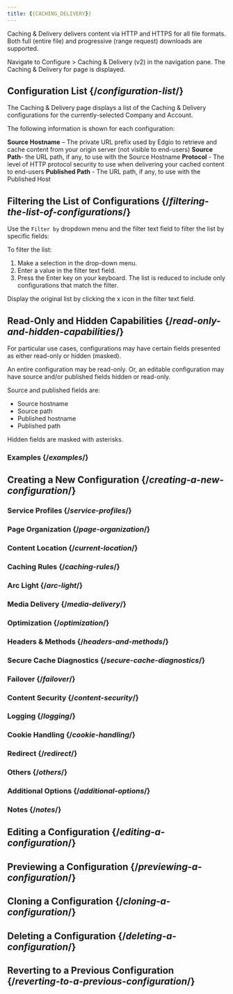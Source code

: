 ```yaml
---
title: {{CACHING_DELIVERY}}
---
```

Caching & Delivery delivers content via HTTP and HTTPS for all file formats. Both full (entire file) and progressive (range request) downloads are supported.

Navigate to Configure > Caching & Delivery (v2) in the navigation pane. The Caching & Delivery for page is displayed.

## Configuration List  {/*configuration-list*/}
The Caching & Delivery page displays a list of the Caching & Delivery configurations for the currently-selected Company and Account.

The following information is shown for each configuration:

**Source Hostname** – The private URL prefix used by Edgio to retrieve and cache content from your origin server (not visible to end-users)
**Source Path**- the URL path, if any, to use with the Source Hostname
**Protocol** - The level of HTTP protocol security to use when delivering your cached content to end-users
**Published Path** - The URL path, if any, to use with the Published Host

## Filtering the List of Configurations  {/*filtering-the-list-of-configurations*/}
Use the `Filter by` dropdown menu and the filter text field to filter the list by specific fields:

To filter the list:
1. Make a selection in the drop-down menu.
2. Enter a value in the filter text field.
3. Press the Enter key on your keyboard. The list is reduced to include only configurations that match the filter.

Display the original list by clicking the x icon in the filter text field.

## Read-Only and Hidden Capabilities  {/*read-only-and-hidden-capabilities*/}
For particular use cases, configurations may have certain fields presented as either read-only or hidden (masked).

An entire configuration may be read-only. Or, an editable configuration may have source and/or published fields hidden or read-only.

Source and published fields are:
- Source hostname
- Source path
- Published hostname
- Published path

Hidden fields are masked with asterisks.

### Examples  {/*examples*/}
## Creating a New Configuration  {/*creating-a-new-configuration*/}
### Service Profiles  {/*service-profiles*/}
### Page Organization  {/*page-organization*/}
### Content Location  {/*current-location*/}
### Caching Rules  {/*caching-rules*/}
### Arc Light  {/*arc-light*/}
### Media Delivery  {/*media-delivery*/}
### Optimization  {/*optimization*/}
### Headers & Methods  {/*headers-and-methods*/}
### Secure Cache Diagnostics  {/*secure-cache-diagnostics*/}
### Failover  {/*failover*/}
### Content Security  {/*content-security*/}
### Logging  {/*logging*/}
### Cookie Handling  {/*cookie-handling*/}
### Redirect  {/*redirect*/}
### Others  {/*others*/}
### Additional Options  {/*additional-options*/}
### Notes  {/*notes*/}
## Editing a Configuration  {/*editing-a-configuration*/}
## Previewing a Configuration  {/*previewing-a-configuration*/}
## Cloning a Configuration  {/*cloning-a-configuration*/}
## Deleting a Configuration  {/*deleting-a-configuration*/}
## Reverting to a Previous Configuration  {/*reverting-to-a-previous-configuration*/}
